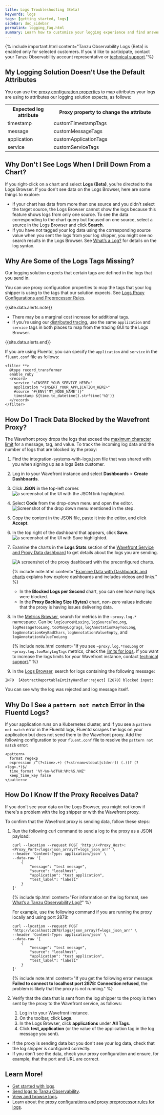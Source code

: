 ```yaml
---
title: Logs Troubleshooting (Beta)
keywords: logs
tags: [getting started, logs]
sidebar: doc_sidebar
permalink: logging_faq.html
summary: Learn how to customize your logging experience and find answers for frequently asked questions.
---
```


{% include important.html content="Tanzu Observability Logs (Beta) is enabled only for selected customers. If you'd like to participate, contact your Tanzu Observability account representative or [technical support](wavefront_support_feedback.html#support)."%}

## My Logging Solution Doesn't Use the Default Attributes

You can use the [proxy configuration properties](logging_proxy_configurations.html) to map attributes your logs are using to attributes our logging solution expects, as follows:

<table>
<tr>
  <th width="30%">
  Expected log attribute
  </th>
  <th width="70%">
  Proxy property to change the attribute
  </th>
</tr>
<tr>
<td>timestamp </td>
<td>customTimestampTags</td> </tr>
<tr><td>message </td>
<td>customMessageTags </td> </tr>
<tr><td>application </td>
<td>customApplicationTags  </td> </tr>
<tr><td>service </td>
<td>customServiceTags </td> </tr>
</table>


## Why Don't I See Logs When I Drill Down From a Chart?

If you right-click on a chart and select **Logs (Beta)**, you're directed to the Logs Browser. If you don't see data on the Logs Browser, here are some things to explore:
* If your chart has data from more than one source and you didn't select the target source, the Logs Browser cannot show the logs because this feature shows logs from only one source. To see the data corresponding to the chart query but focused on one source, select a source in the Logs Browser and click **Search**.
* If you have not tagged your log data using the corresponding source value when you sent the logs from your log shipper, you might see no search results in the Logs Browser. See [What’s a Log?](logging_overview.html#whats-a-tanzu-observability-log) for details on the log syntax.

## Why Are Some of the Logs Tags Missing?

Our logging solution expects that certain tags are defined in the logs that you send in.

You can use proxy configuration properties to map the tags that your log shipper is using to the tags that our solution expects. See [Logs Proxy Configurations and Preprocessor Rules](logging_proxy_configurations.html).

{{site.data.alerts.note}}
  <ul>
    <li>
      There may be a marginal cost increase for additional tags.
    </li>
    <li>
      If you're using our <a href="tracing_basics.html">distributed tracing</a>, use the same <code>application</code> and <code>service</code> tags in both places to map from the tracing GUI to the Logs Browser.
    </li>
  </ul>
{{site.data.alerts.end}}


If you are using Fluentd, you can specify the `application` and `service` in the `fluent.conf` file as follows:
```
<filter **>
  @type record_transformer
  enable_ruby
  <record>
    service "<INSERT_YOUR_SERVICE_HERE>"
    application "<INSERT_YOUR_APPLICATION_HERE>"
    #source "#{ENV['MY_NODE_NAME']}"
    timestamp ${time.to_datetime().strftime('%Q')}
  </record>
</filter>

```

## How Do I Track Data Blocked by the Wavefront Proxy?

The Wavefront proxy drops the logs that exceed the [maximum character limit](logging_send_logs.html#limits-for-logs) for a message, tag, and value. To track the incoming log data and the number of logs that are blocked by the proxy:
1. Find the integration-systems-with-logs.json file that was shared with you when signing up as a logs Beta customer.
1. Log in to your Wavefront instance and select **Dashboards** > **Create Dashboards**.
1. Click **JSON** in the top-left corner.
    ![a screenshot of the UI with the JSON link highlighted.](images/logging_dashboard_json.png)
1. Select **Code** from the drop-down menu and open the editor.
    <br/>![Screenshot of the drop down menu mentioned in the step.](images/dashboard_code_view.png)
1. Copy the content in the JSON file, paste it into the editor, and click **Accept**.
1. In the top right of the dashboard that appears, click **Save**.
    ![a screenshot of the UI with Save highlighted.](images/logging_dashboard_save.png)
1. Examine the charts in the **Logs Stats** section of the [Wavefront Service and Proxy Data dashboard](wavefront_monitoring.html#wavefront-service-and-proxy-data-dashboard) to get details about the logs you are sending.

    ![A screenshot of the proxy dashboard with the preconfigured charts.](images/logging_proxy_logs_dashboard.png)

    {% include note.html content="[Examine Data with Dashboards and charts](ui_examine_data.html) explains how explore dashboards and includes videos and links." %}

    - In the **Blocked Logs per Second** chart, you can see how many logs were blocked.
    - In the **Proxy Backlog Size (Bytes)** chart, non-zero values indicate that the proxy is having issues delivering data.
1. In the [Metrics Browser](metrics_managing.html), search for metrics in the `~proxy.log.*` namespace. Can be `logSourceMissing`, `logSourceTooLong`, `logMessageTooLong`, `tooManyLogTags`, `logAnnotationKeyTooLong`, `logAnnotationKeyBadChars`, `logAnnotationValueEmpty`, and `logAnnotationValueTooLong`
  
    {% include note.html content="If you see `~proxy.log.*TooLong` or `~proxy.log.tooManyLogTags` metrics, check the [limits for logs](logging_send_logs.html#limits-for-logs). If you want to increase the logs limits for your Wavefront instance, contact [technical support](wavefront_support_feedback.html#support)." %}
1. In the [Logs Browser](logging_log_browser.html), search for logs containing the following message:

```
INFO  [AbstractReportableEntityHandler:reject] [2878] blocked input:
```
You can see why the log was rejected and log message itself.

## Why Do I See a `pattern not match` Error in the Fluentd Logs?

If your application runs on a Kubernetes cluster, and if you see a `pattern not match` error in the Fluentd logs, Fluentd scrapes the logs on your application but does not send them to the Wavefront proxy. Add the following configuration to your `fluent.conf` file to resolve the `pattern not match` error:

```
<pattern>
  format regexp
  expression /^(?<time>.+) (?<stream>stdout|stderr)( (.))? (?<log>.*)$/
  time_format '%Y-%m-%dT%H:%M:%S.%NZ'
  keep_time_key false
</pattern>
```

## How Do I Know If the Proxy Receives Data?

If you don't see your data on the Logs Browser, you might not know if there's a problem with the log shipper or with the Wavefront proxy.

To confirm that the Wavefront proxy is sending data, follow these steps:

1. Run the following curl command to send a log to the proxy as a JSON payload:

    ```
    curl --location --request POST 'http://<Proxy_Host>:<Proxy_Port>/logs/json_array?f=logs_json_arr' \
    --header 'Content-Type: application/json' \
    --data-raw '[
        {
            "message": "test message",
            "source": "localhost",
            "application": "test_application",
            "test_label": "label1"
        }
    ]'
    ```
    {% include tip.html content="For information on the log format, see [What’s a Tanzu Observability Log?](logging_overview.html#whats-a-tanzu-observability-log)" %}

    For example, use the following command if you are running the proxy locally and using port 2878:

    ```
    curl --location --request POST 'http://localhost:2878/logs/json_array?f=logs_json_arr' \
    --header 'Content-Type: application/json' \
    --data-raw '[
        {
            "message": "test message",
            "source": "localhost",
            "application": "test_application",
            "test_label": "label1"
        }
    ]'
    ```
    {% include note.html content="If you get the following error message: **Failed to connect to localhost port 2878: Connection refused**, the problem is likely that the proxy is not running." %}

1. Verify that the data that is sent from the log shipper to the proxy is then sent by the proxy to the Wavefront service, as follows:
    1. Log in to your Wavefront instance.
    1. On the toolbar, click **Logs**.
    1. In the Logs Browser, click **applications** under **All Tags**.
    1. Click **test_application** (or the value of the application tag in the log message you sent).

* If the proxy is sending data but you don't see your log data, check that the log shipper is configured correctly.
* If you don't see the data, check your proxy configuration and ensure, for example, that the port and URL are correct.


## Learn More!

* [Get started with logs](logging_overview.html).
* [Send logs to Tanzu Observability](logging_send_logs.html).
* [View and browse logs](logging_log_browser.html).
* Learn about the [proxy configurations and proxy preprocessor rules for logs](logging_proxy_configurations.html).


<!---
[Try out the demo app tutorial on GitHub](https://github.com/wavefrontHQ/demo-app) to send logs to Tanzu Observability.
--->
